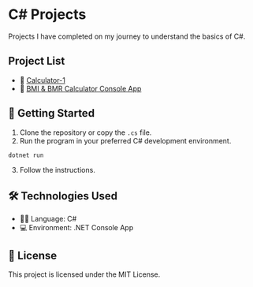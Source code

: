 # C# Projects

Projects I have completed on my journey to understand the basics of C#.

## Project List

- 🧮 [Calculator-1](https://github.com/huseyineskan/CSharp-projects/tree/main/Calculator-1)
- 🧮 [BMI & BMR Calculator Console App](https://github.com/huseyineskan/CSharp-projects/tree/main/BMI-BMR-Calculator)

## 🚀 Getting Started

1. Clone the repository or copy the `.cs` file.
2. Run the program in your preferred C# development environment.

```bash
dotnet run
```

3. Follow the instructions.

## 🛠️ Technologies Used

- 👨‍💻 Language: C#
- 💻 Environment: .NET Console App

## 📄 License

This project is licensed under the MIT License.
